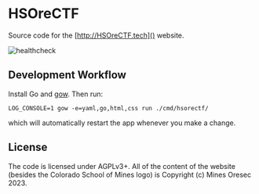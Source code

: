 # HSOreCTF

Source code for the [http://HSOreCTF.tech]() website.

![healthcheck]( https://healthchecks.io/badge/01b7201d-dab8-4530-8754-58cd26/ITZPiwk3-2/HSOreCTF.svg)

## Development Workflow

Install Go and [gow](https://github.com/mitranim/gow). Then run:
```
LOG_CONSOLE=1 gow -e=yaml,go,html,css run ./cmd/hsorectf/
```
which will automatically restart the app whenever you make a change.

## License

The code is licensed under AGPLv3+. All of the content of the website (besides
the Colorado School of Mines logo) is Copyright (c) Mines Oresec 2023.
